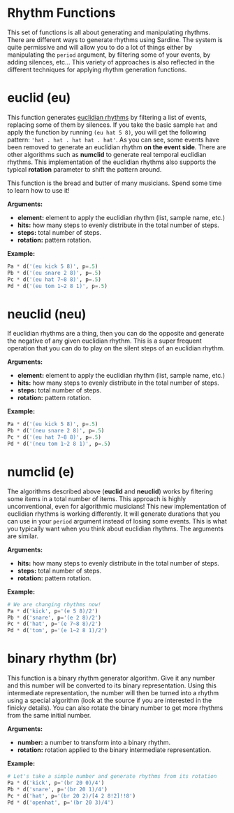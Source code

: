 # Rhythm Functions

This set of functions is all about generating and manipulating rhythms. There are different ways to generate rhythms using Sardine. The system is quite permissive and will allow you to do a lot of things either by manipulating the `period` argument, by filtering some of your events, by adding silences, etc... This variety of approaches is also reflected in the different techniques for applying rhythm generation functions.

# euclid (eu)


This function generates [euclidian rhythms]() by filtering a list of events, replacing some of them by silences. If you take the basic sample `hat` and apply the function by running `(eu hat 5 8)`, you will get the following pattern: `'hat . hat . hat hat . hat'`. As you can see, some events have been removed to generate an euclidian rhythm **on the event side**. There are other algorithms such as **numclid** to generate real temporal euclidian rhythms. This implementation of the euclidian rhythms also supports the typical **rotation** parameter to shift the pattern around.


This function is the bread and butter of many musicians. Spend some time to learn how to use it!

**Arguments:**
- **element:** element to apply the euclidian rhythm (list, sample name, etc.)
- **hits:** how many steps to evenly distribute in the total number of steps.
- **steps:** total number of steps.
- **rotation:** pattern rotation.
 
**Example:**
```python
Pa * d('(eu kick 5 8)', p=.5)
Pb * d('(eu snare 2 8)', p=.5)
Pc * d('(eu hat 7~8 8)', p=.5)
Pd * d('(eu tom 1~2 8 1)', p=.5)
```

# neuclid (neu)

If euclidian rhythms are a thing, then you can do the opposite and generate the negative of any given euclidian rhythm. This is a super frequent operation that you can do to play on the silent steps of an euclidian rhythm.

**Arguments:**
- **element:** element to apply the euclidian rhythm (list, sample name, etc.)
- **hits:** how many steps to evenly distribute in the total number of steps.
- **steps:** total number of steps.
- **rotation:** pattern rotation.

**Example:**
```python
Pa * d('(eu kick 5 8)', p=.5)
Pb * d('(neu snare 2 8)', p=.5)
Pc * d('(eu hat 7~8 8)', p=.5)
Pd * d('(neu tom 1~2 8 1)', p=.5)
```

# numclid (e)

The algorithms described above (**euclid** and **neuclid**) works by filtering some items in a total number of items. This approach is highly unconventional, even for algorithmic musicians! This new implementation of euclidian rhythms is working differently. It will generate durations that you can use in your `period` argument instead of losing some events. This is what you typically want when you think about euclidian rhythms. The arguments are similar.

**Arguments:**
- **hits:** how many steps to evenly distribute in the total number of steps.
- **steps:** total number of steps.
- **rotation:** pattern rotation.

**Example:**
```python
# We are changing rhythms now!
Pa * d('kick', p='(e 5 8)/2')
Pb * d('snare', p='(e 2 8)/2')
Pc * d('hat', p='(e 7~8 8)/2')
Pd * d('tom', p='(e 1~2 8 1)/2')
```

# binary rhythm (br)

This function is a binary rhythm generator algorithm. Give it any number and this number will be converted to its binary representation. Using this intermediate representation, the number will then be turned into a rhythm using a special algorithm (look at the source if you are interested in the finicky details). You can also rotate the binary number to get more rhythms from the same initial number.

**Arguments:**
- **number:** a number to transform into a binary rhythm.
- **rotation:** rotation applied to the binary intermediate representation.

**Example:**
```python
# Let's take a simple number and generate rhythms from its rotation
Pa * d('kick', p='(br 20 0)/4')
Pb * d('snare', p='(br 20 1)/4')
Pc * d('hat', p='(br 20 2)/[4 2 8!2]!!8')
Pd * d('openhat', p='(br 20 3)/4')
```
